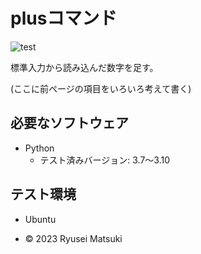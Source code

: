 # plusコマンド

![test](https://github.com/nyantaro723/robosys2023/actions/workflows/test.yml/badge.svg)

標準入力から読み込んだ数字を足す。

(ここに前ページの項目をいろいろ考えて書く)

## 必要なソフトウェア

* Python
  * テスト済みバージョン: 3.7～3.10

## テスト環境

* Ubuntu
 
* © 2023 Ryusei Matsuki
